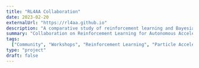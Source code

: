 ```yaml
---
title: "RL4AA Collaboration"
date: 2023-02-20
externalUrl: "https://rl4aa.github.io"
description: "A comparative study of reinforcement learning and Bayesian optimisation for online continuous tuning"
summary: "Collaboration on Reinforcement Learning for Autonomous Accelerators"
tags:
  ["Community", "Workshops", "Reinforcement Learning", "Particle Accelerators"]
type: "project"
draft: false
---
```

